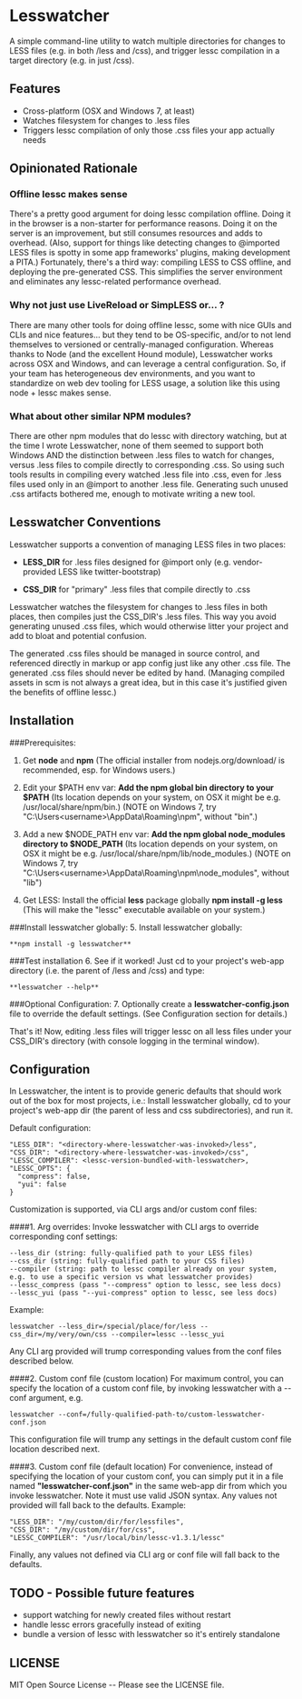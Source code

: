 # Lesswatcher

A simple command-line utility to watch multiple directories for changes to LESS files (e.g. in both /less and /css), and trigger lessc compilation in a target directory (e.g. in just /css).  


## Features
  - Cross-platform (OSX and Windows 7, at least)
  - Watches filesystem for changes to .less files 
  - Triggers lessc compilation of only those .css files your app actually needs


## Opinionated Rationale

### Offline lessc makes sense

There's a pretty good argument for doing lessc compilation offline. Doing it in the browser is a non-starter for performance reasons. Doing it on the server is an improvement, but still consumes resources and adds to overhead. (Also, support for things like detecting changes to @imported LESS files is spotty in some app frameworks' plugins, making development a PITA.) Fortunately, there's a third way: compiling LESS to CSS offline, and deploying the pre-generated CSS. This simplifies the server environment and eliminates any lessc-related performance overhead. 

### Why not just use LiveReload or SimpLESS or... ?

There are many other tools for doing offline lessc, some with nice GUIs and CLIs and nice features... but they tend to be OS-specific, and/or to not lend themselves to versioned or centrally-managed configuration. Whereas thanks to Node (and the excellent Hound module), Lesswatcher works across OSX and Windows, and can leverage a central configuration. So, if your team has heterogeneous dev environments, and you want to standardize on web dev tooling for LESS usage, a solution like this using node + lessc makes sense.

### What about other similar NPM modules?

There are other npm modules that do lessc with directory watching, but at the time I wrote Lesswatcher, none of them seemed to support both Windows AND the distinction between .less files to watch for changes, versus .less files to compile directly to corresponding .css. So using such tools results in compiling every watched .less file into .css, even for .less files used only in an @import to another .less file. Generating such unused .css artifacts bothered me, enough to motivate writing a new tool.


## Lesswatcher Conventions

Lesswatcher supports a convention of managing LESS files in two places:
  
  - **LESS_DIR**
  for .less files designed for @import only (e.g. vendor-provided LESS like twitter-bootstrap)
  
  - **CSS_DIR**
  for "primary" .less files that compile directly to .css

Lesswatcher watches the filesystem for changes to .less files in both places, then compiles just the CSS_DIR's .less files. This way you avoid generating unused .css files, which would otherwise litter your project and add to bloat and potential confusion. 

The generated .css files should be managed in source control, and referenced directly in markup or app config just like any other .css file. The generated .css files should never be edited by hand. (Managing compiled assets in scm is not always a great idea, but in this case it's justified given the benefits of offline lessc.)


## Installation

###Prerequisites:
1. Get **node** and **npm**
  (The official installer from nodejs.org/download/ is recommended, esp. for Windows users.)

2. Edit your $PATH env var:
  **Add the npm global bin directory to your $PATH**
  (Its location depends on your system, on OSX it might be e.g. /usr/local/share/npm/bin.)
  (NOTE on Windows 7, try "C:\Users\<username>\AppData\Roaming\npm", without "bin".)

3. Add a new $NODE_PATH env var:
  **Add the npm global node_modules directory to $NODE_PATH**
  (Its location depends on your system, on OSX it might be e.g. /usr/local/share/npm/lib/node_modules.)
  (NOTE on Windows 7, try "C:\Users\<username>\AppData\Roaming\npm\node_modules", without "lib")

4. Get LESS:
  Install the official **less** package globally
    **npm install -g less**
  (This will make the "lessc" executable available on your system.)


###Install lesswatcher globally:
5. Install lesswatcher globally:

    **npm install -g lesswatcher**


###Test installation
6. See if it worked! Just cd to your project's web-app directory (i.e. the parent of /less and /css) and type:

    **lesswatcher --help**


###Optional Configuration:
7. Optionally create a **lesswatcher-config.json** file to override the default settings. (See Configuration section for details.)


That's it! Now, editing .less files will trigger lessc on all less files under your CSS_DIR's directory (with console logging in the terminal window).


## Configuration

In Lesswatcher, the intent is to provide generic defaults that should work out of the box for most projects, i.e.:
Install lesswatcher globally, cd to your project's web-app dir (the parent of less and css subdirectories), and run it. 

Default configuration:

    "LESS_DIR": "<directory-where-lesswatcher-was-invoked>/less",
    "CSS_DIR": "<directory-where-lesswatcher-was-invoked>/css",
    "LESSC_COMPILER": <lessc-version-bundled-with-lesswatcher>, 
    "LESSC_OPTS": {
      "compress": false,
      "yui": false
    }

Customization is supported, via CLI args and/or custom conf files:

####1. Arg overrides: 
  Invoke lesswatcher with CLI args to override corresponding conf settings:
  
    --less_dir (string: fully-qualified path to your LESS files)
    --css_dir (string: fully-qualified path to your CSS files)
    --compiler (string: path to lessc compiler already on your system, e.g. to use a specific version vs what lesswatcher provides)
    --lessc_compress (pass "--compress" option to lessc, see less docs)
    --lessc_yui (pass "--yui-compress" option to lessc, see less docs)
 
  Example:
  
    lesswatcher --less_dir=/special/place/for/less --css_dir=/my/very/own/css --compiler=lessc --lessc_yui

  Any CLI arg provided will trump corresponding values from the conf files described below.

####2. Custom conf file (custom location) 
  For maximum control, you can specify the location of a custom conf file, by invoking lesswatcher with a --conf argument, e.g.
  
    lesswatcher --conf=/fully-qualified-path-to/custom-lesswatcher-conf.json

  This configuration file will trump any settings in the default custom conf file location described next.

####3. Custom conf file (default location) 
  For convenience, instead of specifying the location of your custom conf, you can simply put it in a file named **"lesswatcher-conf.json"** in the same web-app dir from which you invoke lesswatcher. Note it must use valid JSON syntax. Any values not provided will fall back to the defaults.
  Example:

    "LESS_DIR": "/my/custom/dir/for/lessfiles",
    "CSS_DIR": "/my/custom/dir/for/css",
    "LESSC_COMPILER": "/usr/local/bin/lessc-v1.3.1/lessc"

  Finally, any values not defined via CLI arg or conf file will fall back to the defaults. 


## TODO - Possible future features

  * support watching for newly created files without restart
  * handle lessc errors gracefully instead of exiting
  * bundle a version of lessc with lesswatcher so it's entirely standalone


## LICENSE

  MIT Open Source License -- Please see the LICENSE file. 

